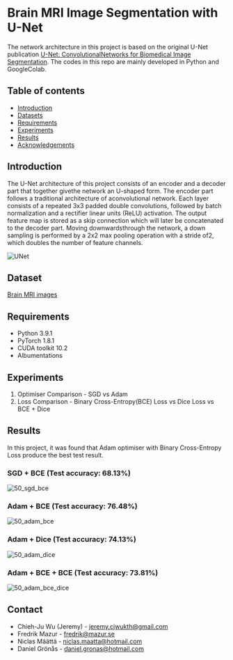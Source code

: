 # Brain MRI Image Segmentation with U-Net
The network architecture in this project is based on the original U-Net publication [U-Net: ConvolutionalNetworks for Biomedical Image Segmentation](https://arxiv.org/pdf/1505.04597.pdf). The codes in this repo are mainly developed in Python and GoogleColab.

## Table of contents

<!--ts-->
   * [Introduction](#Introduction)
   * [Datasets](#Datasets)
   * [Requirements](#Requirements)
   * [Experiments](#Experiments)
   * [Results](#Results)
   * [Acknowledgements](#Acknowledgements)
<!--te-->


## Introduction
The U-Net architecture of this project consists of an encoder and a decoder part that together givethe network an U-shaped form. The encoder part follows a traditional architecture of aconvolutional network. Each layer consists of a repeated 3x3 padded double convolutions, followed by batch normalization and a rectifier linear units (ReLU) activation.  The output feature map is stored as a skip connection which will later be concatenated to the decoder part. Moving downwardsthrough the network, a down sampling is performed by a 2x2 max pooling operation with a stride of2, which doubles the number of feature channels.

![UNet](https://github.com/JeremyKTH/Brain-MRI-Image-Segmentation/blob/main/UNET-architecture%20.jpg)

## Dataset
[Brain MRI images](https://www.kaggle.com/mateuszbuda/lgg-mri-segmentation)

## Requirements
- Python  3.9.1
- PyTorch 1.8.1
- CUDA toolkit 10.2
- Albumentations

## Experiments
1. Optimiser Comparison - SGD vs Adam
2. Loss Comparison - Binary Cross-Entropy(BCE) Loss vs Dice Loss vs BCE + Dice


## Results
In this project, it was found that Adam optimiser with Binary Cross-Entropy Loss produce the best test result.

### SGD + BCE (Test accuracy: 68.13%)
![50_sgd_bce](https://github.com/JeremyKTH/Brain-MRI-Image-Segmentation/blob/main/Predictions/ForREADME/50_bce_sgd.PNG)
### Adam + BCE (Test accuracy: 76.48%)
![50_adam_bce](https://github.com/JeremyKTH/Brain-MRI-Image-Segmentation/blob/main/Predictions/ForREADME/50_adam_bce.PNG)
### Adam + Dice (Test accuracy: 74.13%)
![50_adam_dice](https://github.com/JeremyKTH/Brain-MRI-Image-Segmentation/blob/main/Predictions/ForREADME/50_adam_dice.PNG)
### Adam + BCE + BCE (Test accuracy: 73.81%)
![50_adam_bce_dice](https://github.com/JeremyKTH/Brain-MRI-Image-Segmentation/blob/main/Predictions/ForREADME/50_adam_bce_dice.PNG)

<!-- CONTACT -->
## Contact
- Chieh-Ju Wu (Jeremy) - jeremy.cjwukth@gmail.com
- Fredrik Mazur - fredrik@mazur.se
- Niclas Määttä - niclas.maatta@hotmail.com
- Daniel Grönås - daniel.gronas@hotmail.com
